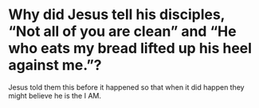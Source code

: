# Why did Jesus tell his disciples, “Not all of you are clean” and “He who eats my bread lifted up his heel against me.”?

Jesus told them this before it happened so that when it did happen they might believe he is the I AM.
